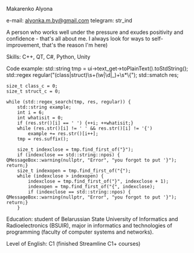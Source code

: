Makarenko Alyona

e-mail: alyonka.m.by@gmail.com
telegram: str_ind

A person who works well under the pressure and exudes positivity and confidence - that's all about me. I always look for ways to self-improvement, that's the reason I'm here)

Skills: C++, QT, C#, Python, Unity

Code example: 
    std::string tmp = ui->text_get->toPlainText().toStdString();
    std::regex regular("(class|struct)\\s+(\\w|\\d|_)+\\s*\\{");
    std::smatch res;

    size_t class_c = 0;
    size_t struct_c = 0;

    while (std::regex_search(tmp, res, regular)) {
        std::string example;
        int i = 6;
        int whatisit = 0;
        if (res.str()[i] == ' ') {++i; ++whatisit;}
        while (res.str()[i] != ' ' && res.str()[i] != '{')
            example += res.str()[i++];
        tmp = res.suffix();

        size_t indexclose = tmp.find_first_of("}");
        if (indexclose == std::string::npos) { QMessageBox::warning(nullptr, "Error", "you forgot to put '}"); return;}
        size_t indexopen = tmp.find_first_of("{");
        while (indexclose > indexopen) {
            indexclose = tmp.find_first_of("}", indexclose + 1);
            indexopen = tmp.find_first_of("{", indexclose);
            if (indexclose == std::string::npos) { QMessageBox::warning(nullptr, "Error", "you forgot to put '}"); return;}
        }

Education: student of Belarussian State University of Informatics and Radioelectronics (BSUIR), major in informatics and technologies of programming (faculty of computer systems and networks).

Level of English: C1 (finished Streamline C1+ courses)
